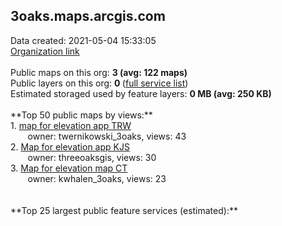 <h2>3oaks.maps.arcgis.com</h2> Data created: 2021-05-04 15:33:05 <br /><a target='new' href='https://3oaks.maps.arcgis.com'>Organization link</a><br /><br />Public maps on this org: <b>3 (avg: 122 maps)</b><br />Public layers on this org: <b>0 </b>(<a target='new' href='https://services.arcgis.com/PqdS6xy0FsWkAv5p/ArcGIS/rest/services'>full service list</a>)<br />Estimated storaged used by feature layers: <b>0 MB (avg: 250 KB)</b><br /><br />**Top 50 public maps by views:**<br />  1. <a target='new' href='https://www.arcgis.com/home/item.html?id=9bd4c3680cde47e89c4cbe4bdc29525c'>map for elevation app TRW</a> <br />  &nbsp;&nbsp;&nbsp;&nbsp; &nbsp;&nbsp;owner: twernikowski_3oaks, views: 43<br />  2. <a target='new' href='https://www.arcgis.com/home/item.html?id=050b177ff6ca42d792c8ff151f2a6cdb'>Map for elevation app KJS</a> <br />  &nbsp;&nbsp;&nbsp;&nbsp; &nbsp;&nbsp;owner: threeoaksgis, views: 30<br />  3. <a target='new' href='https://www.arcgis.com/home/item.html?id=ebe6da625ea94aa78c88caa1e3735914'>Map for elevation map CT</a> <br />  &nbsp;&nbsp;&nbsp;&nbsp; &nbsp;&nbsp;owner: kwhalen_3oaks, views: 23<br /><br /><br />**Top 25 largest public feature services (estimated):**<br />